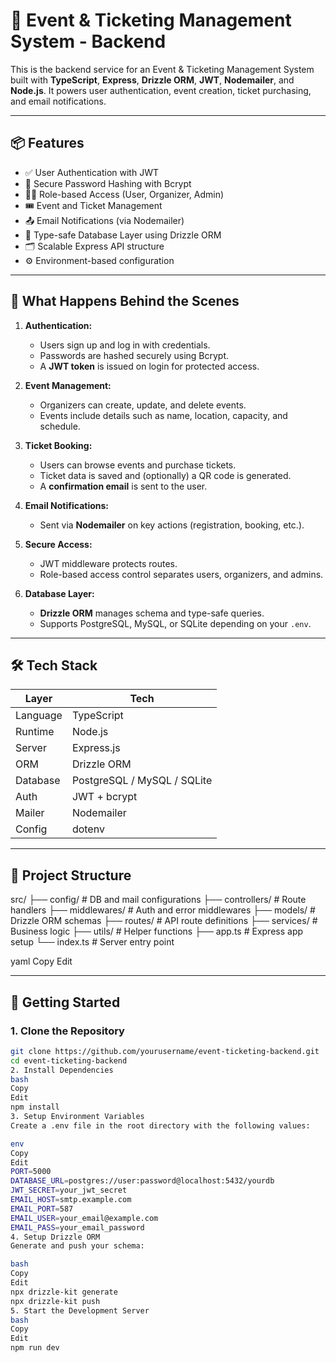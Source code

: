 # 🎫 Event & Ticketing Management System - Backend

This is the backend service for an Event & Ticketing Management System built with **TypeScript**, **Express**, **Drizzle ORM**, **JWT**, **Nodemailer**, and **Node.js**. It powers user authentication, event creation, ticket purchasing, and email notifications.

---

## 📦 Features

- ✅ User Authentication with JWT
- 🧾 Secure Password Hashing with Bcrypt
- 🧑‍💼 Role-based Access (User, Organizer, Admin)
- 🎟️ Event and Ticket Management
- 📤 Email Notifications (via Nodemailer)
- 🧠 Type-safe Database Layer using Drizzle ORM
- 🗂️ Scalable Express API structure
- ⚙️ Environment-based configuration

---

## 🧠 What Happens Behind the Scenes

1. **Authentication:**
   - Users sign up and log in with credentials.
   - Passwords are hashed securely using Bcrypt.
   - A **JWT token** is issued on login for protected access.

2. **Event Management:**
   - Organizers can create, update, and delete events.
   - Events include details such as name, location, capacity, and schedule.

3. **Ticket Booking:**
   - Users can browse events and purchase tickets.
   - Ticket data is saved and (optionally) a QR code is generated.
   - A **confirmation email** is sent to the user.

4. **Email Notifications:**
   - Sent via **Nodemailer** on key actions (registration, booking, etc.).

5. **Secure Access:**
   - JWT middleware protects routes.
   - Role-based access control separates users, organizers, and admins.

6. **Database Layer:**
   - **Drizzle ORM** manages schema and type-safe queries.
   - Supports PostgreSQL, MySQL, or SQLite depending on your `.env`.

---

## 🛠️ Tech Stack

| Layer       | Tech                              |
|-------------|-----------------------------------|
| Language    | TypeScript                        |
| Runtime     | Node.js                           |
| Server      | Express.js                        |
| ORM         | Drizzle ORM                       |
| Database    | PostgreSQL / MySQL / SQLite       |
| Auth        | JWT + bcrypt                      |
| Mailer      | Nodemailer                        |
| Config      | dotenv                            |

---

## 📁 Project Structure

src/
├── config/ # DB and mail configurations
├── controllers/ # Route handlers
├── middlewares/ # Auth and error middlewares
├── models/ # Drizzle ORM schemas
├── routes/ # API route definitions
├── services/ # Business logic
├── utils/ # Helper functions
├── app.ts # Express app setup
└── index.ts # Server entry point

yaml
Copy
Edit

---

## 🚀 Getting Started

### 1. Clone the Repository

```bash
git clone https://github.com/yourusername/event-ticketing-backend.git
cd event-ticketing-backend
2. Install Dependencies
bash
Copy
Edit
npm install
3. Setup Environment Variables
Create a .env file in the root directory with the following values:

env
Copy
Edit
PORT=5000
DATABASE_URL=postgres://user:password@localhost:5432/yourdb
JWT_SECRET=your_jwt_secret
EMAIL_HOST=smtp.example.com
EMAIL_PORT=587
EMAIL_USER=your_email@example.com
EMAIL_PASS=your_email_password
4. Setup Drizzle ORM
Generate and push your schema:

bash
Copy
Edit
npx drizzle-kit generate
npx drizzle-kit push
5. Start the Development Server
bash
Copy
Edit
npm run dev
